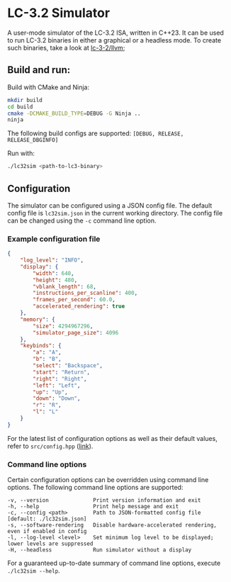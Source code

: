 # LC-3.2 Simulator
A user-mode simulator of the LC-3.2 ISA, written in C++23. It can be used to run LC-3.2 binaries in either a graphical or a headless mode. To create such binaries, take a look at [lc-3-2/llvm](https://github.com/lc-3-2/llvm);

## Build and run:
Build with CMake and Ninja:
```bash
mkdir build
cd build
cmake -DCMAKE_BUILD_TYPE=DEBUG -G Ninja ..
ninja
```

The following build configs are supported: `[DEBUG, RELEASE, RELEASE_DBGINFO]`

Run with:
```bash
./lc32sim <path-to-lc3-binary>
```

## Configuration
The simulator can be configured using a JSON config file. The default config file is `lc32sim.json` in the current working directory. The config file can be changed using the `-c` command line option.

### Example configuration file
```json
{
    "log_level": "INFO",
    "display": {
        "width": 640,
        "height": 480,
        "vblank_length": 68,
        "instructions_per_scanline": 400,
        "frames_per_second": 60.0,
        "accelerated_rendering": true
    },
    "memory": {
        "size": 4294967296,
        "simulator_page_size": 4096
    },
    "keybinds": {
        "a": "A",
        "b": "B",
        "select": "Backspace",
        "start": "Return",
        "right": "Right",
        "left": "Left",
        "up": "Up",
        "down": "Down",
        "r": "R",
        "l": "L"
    }
}
```
For the latest list of configuration options as well as their default values, refer to `src/config.hpp` ([link](src/config.hpp)).

### Command line options
Certain configuration options can be overridden using command line options. The following command line options are supported:
```
-v, --version              Print version information and exit
-h, --help                 Print help message and exit
-c, --config <path>        Path to JSON-formatted config file [default: ./lc32sim.json]
-s, --software-rendering   Disable hardware-accelerated rendering, even if enabled in config
-l, --log-level <level>    Set minimum log level to be displayed; lower levels are suppressed
-H, --headless             Run simulator without a display
```

For a guaranteed up-to-date summary of command line options, execute `./lc32sim --help`.
